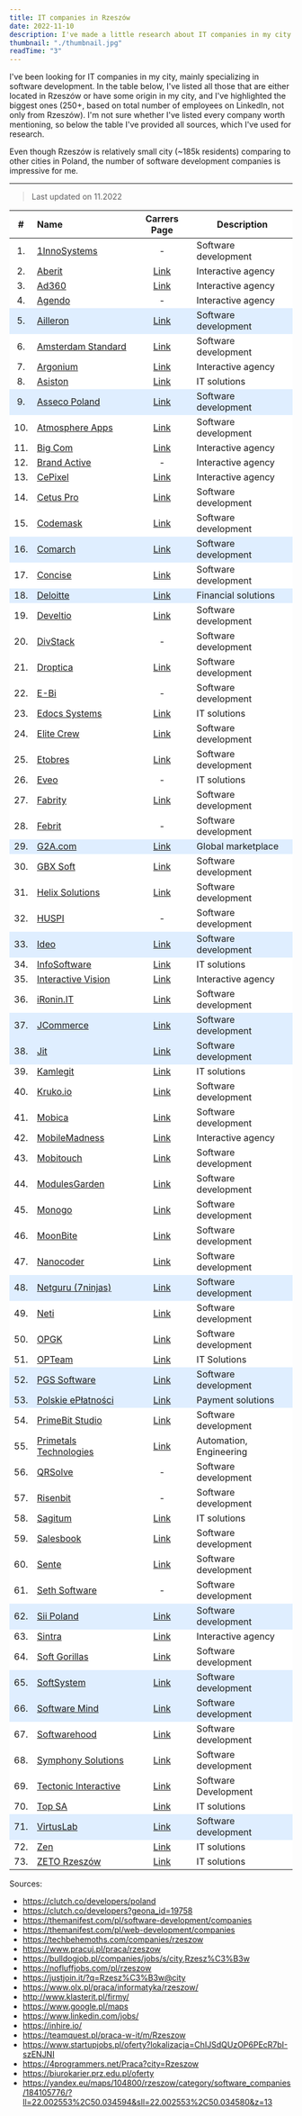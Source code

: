 ```yaml
---
title: IT companies in Rzeszów
date: 2022-11-10
description: I've made a little research about IT companies in my city.
thumbnail: "./thumbnail.jpg"
readTime: "3"
---
```


<style>
  .companies tr { background: #ffffff!important }
  .companies tr:nth-child(5) { background: #dfeeff!important }
  .companies tr:nth-child(9) { background: #dfeeff!important }
  .companies tr:nth-child(16) { background: #dfeeff!important }
  .companies tr:nth-child(18) { background: #dfeeff!important }
  .companies tr:nth-child(29) { background: #dfeeff!important }
  .companies tr:nth-child(33) { background: #dfeeff!important }
  .companies tr:nth-child(37) { background: #dfeeff!important }
  .companies tr:nth-child(38) { background: #dfeeff!important }
  .companies tr:nth-child(48) { background: #dfeeff!important }
  .companies tr:nth-child(52) { background: #dfeeff!important }
  .companies tr:nth-child(53) { background: #dfeeff!important }
  .companies tr:nth-child(62) { background: #dfeeff!important }
  .companies tr:nth-child(65) { background: #dfeeff!important }
  .companies tr:nth-child(66) { background: #dfeeff!important }
  .companies tr:nth-child(71) { background: #dfeeff!important }
</style>

I've been looking for IT companies in my city, mainly specializing in software development. In the table below, I've listed all those that are either located in Rzeszów or have some origin in my city, and I've highlighted the biggest ones (250+, based on total number of employees on LinkedIn, not only from Rzeszów). I'm not sure whether I've listed every company worth mentioning, so below the table I've provided all sources, which I've used for research.

Even though Rzeszów is relatively small city (~185k residents) comparing to other cities in Poland, the number of software development companies is impressive for me.

---

> Last updated on 11.2022


<div class="companies">

\# | Name | Carrers Page | Description
:-: | :--- | :---: | ---
1\.| [1InnoSystems](https://1ins.pl/en) | - | Software development
2\.| [Aberit](https://aberit.eu/pl/) | [Link](https://aberit.eu/pl/dolacz-do-nas/) | Interactive agency
3\.| [Ad360](https://ad360.com.pl/) | [Link](https://ad360.com.pl/kariera/) | Interactive agency
4\.| [Agendo](https://www.agendo.pl/) | - | Interactive agency
5\.| [Ailleron](https://ailleron.com/) | [Link](https://kariera.ailleron.com/) | Software development
6\.| [Amsterdam Standard](https://amsterdamstandard.com/en) | [Link](https://amsterdamstandard.com/en/careers) | Software development
7\.| [Argonium](https://www.argonium.pl/) | [Link](https://www.argonium.pl/oferty_pracy) | Interactive agency
8\.| [Asiston](https://asiston.pl/) | [Link](https://asiston.pl/kariera-2/) | IT solutions
9\.| [Asseco Poland](https://pl.asseco.com/) | [Link](https://praca.asseco.com/OfertyWyszukiwaniestart) | Software development
10\.| [Atmosphere Apps](https://www.atmosphereapps.com/) | [Link](https://www.atmosphereapps.com/job-offers) | Software development
11\.| [Big Com](https://www.bigcom.pl/) | [Link](https://www.bigcom.pl/Kariera) | Interactive agency
12\.| [Brand Active](https://brandactive.co/) | - | Interactive agency
13\.| [CePixel](https://cepixel.com/pl/) | [Link](https://cepixel.com/pl/kariera/) | Interactive agency
14\.| [Cetus Pro](https://cetuspro.com/) | [Link](https://cetuspro.com/en/career) | Software development
15\.| [Codemask](https://codemask.com/) | [Link](https://nofluffjobs.com/pl/company/codemask-tu11qgqi) | Software development
16\.| [Comarch](https://comarch.pl/) | [Link](https://kariera.comarch.pl/praca/) | Software development
17\.| [Concise](https://concisesoftware.com/) | [Link](https://concisesoftware.com/join-us/) | Software development
18\.| [Deloitte](https://www2.deloitte.com/pl/pl.html) | [Link](https://apply.deloittece.com/pl_PL/careers/SearchJobs/?523=%5B5515%5D&523_format=1482&524=%5B3518%5D&524_format=1483&listFilterMode=1&jobRecordsPerPage=10&) | Financial solutions
19\.| [Develtio](https://develtio.com/) | [Link](https://develtio.com/career/) | Software development
20\.| [DivStack](https://divstack.pl/) | - | Software development
21\.| [Droptica](https://www.droptica.com/) | [Link](https://www.kariera.droptica.pl/oferty-pracy/) | Software development
22\.| [E-Bi](https://e-bi.pl/) | - | Software development
23\.| [Edocs Systems](https://edocssystems.com/) | [Link](https://edocssystems.com/kariera/) | IT solutions
24\.| [Elite Crew](https://elitecrew.io/) | [Link](https://elitecrew.io/career/) | Software development
25\.| [Etobres](https://etobres.pl/) | [Link](https://etobres.pl/kariera/) | Software development
26\.| [Eveo](https://eveo.pl/) | - | IT solutions
27\.| [Fabrity](https://fabrity.com/) | [Link](https://fabrity.com/career/) | Software development
28\.| [Febrit](https://febrit.co/) | - | Software development
29\.| [G2A.com](https://www.g2a.co/) | [Link](https://www.g2a.co/job-offer/) | Global marketplace
30\.| [GBX Soft](https://gbxsoft.com/) | [Link](https://gbxsoft.com/kariera) | Software development
31\.| [Helix Solutions](https://helixsolutions.pl/) | [Link](https://helixsolutions.pl/wspolpraca/) | Software development
32\.| [HUSPI](https://huspi.com/) | - | Software development
33\.| [Ideo](https://www.ideo.pl/) | [Link](https://www.ideo.pl/kariera/oferty-pracy/) | Software development
34\.| [InfoSoftware](https://infosoftware.pl/) | [Link](https://infosoftware.pl/praca/) | IT solutions
35\.| [Interactive Vision](https://interactivevision.pl/) | [Link](https://interactivevision.pl/kariera) | Interactive agency
36\.| [iRonin.IT](https://www.ironin.it/) | [Link](https://careers.ironin.it/) | Software development
37\.| [JCommerce](https://www.jcommerce.eu/) | [Link](https://www.jcommerce.pl/kariera/oferty-pracy) | Software development
38\.| [Jit](https://jit.team/) | [Link](https://jit.team/join) | Software development
39\.| [Kamlegit](https://www.kamlegit.pl/) | [Link](https://www.kamlegit.pl/rekrutacja/) | IT solutions
40\.| [Kruko.io](https://www.kruko.io/) | [Link](https://www.kruko.io/career/job) | Software development
41\.| [Mobica](https://mobica.com/) | [Link](https://mobica.com/join-the-team) | Software development
42\.| [MobileMadness](https://mobilemadness.pl) | [Link](https://mobilemadness.pl/kariera) | Interactive agency
43\.| [Mobitouch](https://mobitouch.net/pl/) | [Link](https://mobitouch.net/pl/careers/) | Software development
44\.| [ModulesGarden](https://www.modulesgarden.com/) | [Link](https://www.modulesgarden.com/about-us#careers) | Software development
45\.| [Monogo](https://monogo.pl) | [Link](https://monogo.pl/kariera) | Software development
46\.| [MoonBite](https://www.moonbite.pl) | [Link](https://www.moonbite.pl/kariera) | Software development
47\.| [Nanocoder](https://nanocoder.pl/) | [Link](https://nanocoder.pl/aktualnosci/) | Software development
48\.| [Netguru (7ninjas)](https://www.netguru.com/) | [Link](https://www.netguru.com/career) | Software development
49\.| [Neti](https://www.neti-soft.com/) | [Link](https://kariera.neti-soft.com/en/) | Software development
50\.| [OPGK](https://www.opgk.rzeszow.pl/) | [Link](https://www.opgk.rzeszow.pl/kariera) | Software development
51\.| [OPTeam](https://opteam.pl/) | [Link](https://opteam.pl/kariera/oferty-pracy) | IT Solutions
52\.| [PGS Software](https://www.pgs-soft.com/) | [Link](https://career.pgs-soft.com/) | Software development
53\.| [Polskie ePłatności](https://pep.pl/) | [Link](https://pep.pl/kariera/) | Payment solutions
54\.| [PrimeBit Studio](https://www.primebitstudio.com) | [Link](https://www.primebitstudio.com/p/career) | Software development
55\.| [Primetals Technologies](https://www.primetals.com/) | [Link](https://nofluffjobs.com/pl/company/primetals-technologies-poland-gsu8yuql) | Automation, Engineering
56\.| [QRSolve](https://qrsolve.com/) | - | Software development
57\.| [Risenbit](http://risenbit.com/) | - | Software development
58\.| [Sagitum](https://sagitum.pl/) | [Link](https://sagitum.pl/kariera/) | IT solutions
59\.| [Salesbook](https://www.salesbook.com/pl/) | [Link](https://www.salesbook.com/pl/kariera) | Software development
60\.| [Sente](https://sente.pl/) | [Link](https://praca.sente.pl/oferty-pracy/) | Software development
61\.| [Seth Software](https://seth.software/) | - | Software development
62\.| [Sii Poland](https://sii.pl/) | [Link](https://sii.pl/oferty-pracy/) | Software development
63\.| [Sintra](https://sintraconsulting.pl/) | [Link](https://sintraconsulting.pl/praca/) | Interactive agency
64\.| [Soft Gorillas](https://softgorillas.com/) | [Link](https://softgorillas.com/pl/join-us/) | Software development
65\.| [SoftSystem](https://www.softsystem.pl/pl/) | [Link](https://www.softsystem.pl/pl/oferty-pracy-rzeszow/) | Software development
66\.| [Software Mind](https://softwaremind.com/) | [Link](https://careers.softwaremind.com/) | Software development
67\.| [Softwarehood](https://swhood.com/) | [Link](https://swhood.com/careers) | Software development
68\.| [Symphony Solutions](https://www.symphony-solutions.eu/) | [Link](https://www.symphony-solutions.eu/vacancies-poland/) | Software development
69\.| [Tectonic Interactive](https://www.tectonicinteractive.com/) | [Link](https://www.tectonicinteractive.com/careers) | Software Development
70\.| [Top SA](https://topsa.com.pl/) | [Link](https://topsa.com.pl/praca/) | IT solutions
71\.| [VirtusLab](https://virtuslab.com/) | [Link](https://virtuslab.com/join-us/) | Software development
72\.| [Zen](https://www.zen.com/) | [Link](https://zen.traffit.com/career/) | IT solutions
73\.| [ZETO Rzeszów](https://zetorzeszow.pl/) | [Link](https://kariera.zetorzeszow.pl/) | IT solutions

</div>

Sources:
- https://clutch.co/developers/poland
- https://clutch.co/developers?geona_id=19758
- https://themanifest.com/pl/software-development/companies
- https://themanifest.com/pl/web-development/companies
- https://techbehemoths.com/companies/rzeszow
- https://www.pracuj.pl/praca/rzeszow
- https://bulldogjob.pl/companies/jobs/s/city,Rzesz%C3%B3w
- https://nofluffjobs.com/pl/rzeszow
- https://justjoin.it/?q=Rzesz%C3%B3w@city
- https://www.olx.pl/praca/informatyka/rzeszow/
- http://www.klasterit.pl/firmy/
- https://www.google.pl/maps
- https://www.linkedin.com/jobs/
- https://inhire.io/
- https://teamquest.pl/praca-w-it/m/Rzeszow
- https://www.startupjobs.pl/oferty?lokalizacja=ChIJSdQUzOP6PEcR7bI-szENJNI
- https://4programmers.net/Praca?city=Rzeszow
- https://biurokarier.prz.edu.pl/oferty
- https://yandex.eu/maps/104800/rzeszow/category/software_companies/184105776/?ll=22.002553%2C50.034594&sll=22.002553%2C50.034580&z=13
